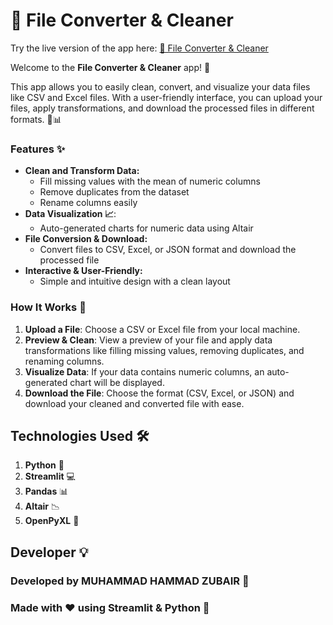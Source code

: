# 📂 File Converter & Cleaner

Try the live version of the app here: [📂 File Converter & Cleaner](https://growthmindsetbymhz.streamlit.app/)

Welcome to the **File Converter & Cleaner** app! 🚀

This app allows you to easily clean, convert, and visualize your data files like CSV and Excel files. With a user-friendly interface, you can upload your files, apply transformations, and download the processed files in different formats. 💼📊

### Features ✨
- **Clean and Transform Data:**
  - Fill missing values with the mean of numeric columns
  - Remove duplicates from the dataset
  - Rename columns easily
- **Data Visualization 📈**:
  - Auto-generated charts for numeric data using Altair
- **File Conversion & Download:**
  - Convert files to CSV, Excel, or JSON format and download the processed file
- **Interactive & User-Friendly:**
  - Simple and intuitive design with a clean layout

### How It Works 🔧

1. **Upload a File**: Choose a CSV or Excel file from your local machine.
2. **Preview & Clean**: View a preview of your file and apply data transformations like filling missing values, removing duplicates, and renaming columns.
3. **Visualize Data**: If your data contains numeric columns, an auto-generated chart will be displayed.
4. **Download the File**: Choose the format (CSV, Excel, or JSON) and download your cleaned and converted file with ease.

## Technologies Used 🛠️

1. **Python** 🐍
2. **Streamlit** 💻
3. **Pandas** 📊
4. **Altair** 📉
5. **OpenPyXL** 📄

## Developer 💡

### Developed by **MUHAMMAD HAMMAD ZUBAIR** 🚀
### Made with ❤️ using Streamlit & Python 🐍
